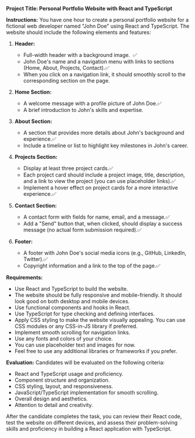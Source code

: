 **Project Title: Personal Portfolio Website with React and TypeScript**

**Instructions:**
You have one hour to create a personal portfolio website for a fictional web developer named "John Doe" using React and TypeScript. The website should include the following elements and features:

1. **Header:**
   - Full-width header with a background image.  ✅
   - John Doe's name and a navigation menu with links to sections (Home, About, Projects, Contact).✅
   - When you click on a navigation link, it should smoothly scroll to the corresponding section on the page.

2. **Home Section:**
   - A welcome message with a profile picture of John Doe.✅
   - A brief introduction to John's skills and expertise.

3. **About Section:**
   - A section that provides more details about John's background and experience.✅
   - Include a timeline or list to highlight key milestones in John's career.

4. **Projects Section:**
   - Display at least three project cards.✅
   - Each project card should include a project image, title, description, and a link to view the project (you can use placeholder links).✅
   - Implement a hover effect on project cards for a more interactive experience.✅

5. **Contact Section:**
   - A contact form with fields for name, email, and a message.✅
   - Add a "Send" button that, when clicked, should display a success message (no actual form submission required).✅

6. **Footer:**
   - A footer with John Doe's social media icons (e.g., GitHub, LinkedIn, Twitter).✅
   - Copyright information and a link to the top of the page.✅

**Requirements:**
- Use React and TypeScript to build the website.
- The website should be fully responsive and mobile-friendly. It should look good on both desktop and mobile devices.
- Use functional components and hooks in React.
- Use TypeScript for type checking and defining interfaces.
- Apply CSS styling to make the website visually appealing. You can use CSS modules or any CSS-in-JS library if preferred.
- Implement smooth scrolling for navigation links.
- Use any fonts and colors of your choice.
- You can use placeholder text and images for now.
- Feel free to use any additional libraries or frameworks if you prefer.

**Evaluation:**
Candidates will be evaluated on the following criteria:
- React and TypeScript usage and proficiency.
- Component structure and organization.
- CSS styling, layout, and responsiveness.
- JavaScript/TypeScript implementation for smooth scrolling.
- Overall design and aesthetics.
- Attention to detail and creativity.

After the candidate completes the task, you can review their React code, test the website on different devices, and assess their problem-solving skills and proficiency in building a React application with TypeScript.